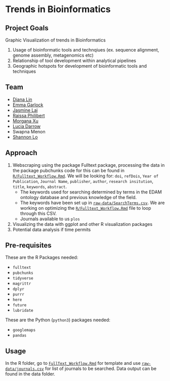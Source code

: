 # Trends in Bioinformatics

## Project Goals
Graphic Visualization of trends in Bioinformatics
  1. Usage of bioinformatic tools and technqiues (ex. sequence alignment, genome assembly, metagenomics etc)
  2. Relationship of tool development within analytical pipelines 
  3. Geographic hotspots for development of bioinformatic tools and techniques 

## Team
* [Diana Lin](https://github.com/dy-lin)
* [Emma Garlock](https://github.com/esgarlock)
* [Jasmine Lai](https://github.com/laijasmine)
* [Raissa Philibert](https://github.com/raiphilibert)
* [Morgana Xu](https://github.com/ODataMine)
* [Lucia Darrow](https://github.com/lmdarrow)
* Swapna Menon
* [Shannon Lo](https://github.com/shannonhlo)

## Approach
1. Webscraping using the package Fulltext package, processing the data in the package pubchunks code for this can be found in [`R/Fulltext_Workflow.Rmd`](https://github.com/hackseq/hs19-trends/blob/master/R/FullText_Workflow.Rmd). We will be looking for: `doi`, `refDois`, `Year of Publication`, `Journal Name`, `publisher`, `author`, `research insitution`, `title`, `keywords`, `abstract`. 
    * The keywords used for searching determined by terms in the EDAM ontology database and previous knowledge of the field. 
    * The keywords have been set up in [`raw-data/SearchTerms.csv`](https://github.com/hackseq/hs19-trends/blob/master/raw-data/SearchTerms.csv). We are working on optimizing the [`R/Fulltext_Workflow.Rmd`](https://github.com/hackseq/hs19-trends/blob/master/R/FullText_Workflow.Rmd) file to loop through this CSV. 
    * Journals available to us `plos` 
1. Visualizing the data with ggplot and other R visualization packages 
1. Potential data analysis if time permits 

## Pre-requisites 
These are the R Packages needed: 
* `fulltext`
* `pubchunks`
* `tidyverse`
* `magrittr`
* `dplyr`
* `purrr`
* `here`
* `future`
* `lubridate`

These are the Python (`python3`) packages needed:
* `googlemaps`
* `pandas`

## Usage
In the R folder, go to [`FullText_Workflow.Rmd`](https://github.com/hackseq/hs19-trends/blob/master/R/FullText_Workflow.Rmd) for template and use [`raw-data/journals.csv`](https://github.com/hackseq/hs19-trends/blob/master/raw-data/journals.csv) for list of journals to be searched. Data output can be found in the data folder. 




